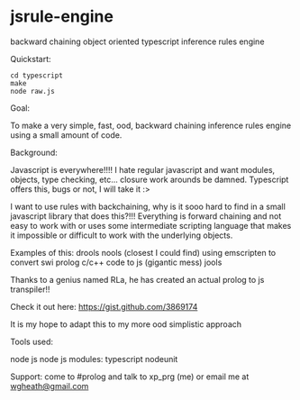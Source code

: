 jsrule-engine
=============

backward chaining object oriented typescript inference rules engine

Quickstart:

```
cd typescript
make
node raw.js
```

Goal:

To make a very simple, fast, ood, backward chaining inference rules engine using a small amount of code.

Background:

Javascript is everywhere!!!!  I hate regular javascript and want modules, objects, type checking,
etc... closure work arounds be damned.  Typescript offers this, bugs or not, I will take it :>

I want to use rules with backchaining, why is it sooo hard to find in a small javascript
library that does this?!!!  Everything is forward chaining and not easy to work with or uses some 
intermediate scripting language that makes it impossible or difficult to work with the underlying
objects.

Examples of this:
drools
nools (closest I could find)
using emscripten to convert swi prolog c/c++ code to js (gigantic mess)
jools

Thanks to a genius named RLa, he has created an actual prolog to js transpiler!!

Check it out here: https://gist.github.com/3869174

It is my hope to adapt this to my more ood simplistic approach

Tools used:

node js
node js modules:
  typescript
  nodeunit

Support:
  come to #prolog and talk to xp_prg (me) or email me at wgheath@gmail.com
